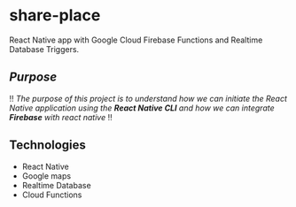 # share-place
React Native app with Google Cloud Firebase Functions and Realtime Database Triggers.

## *Purpose*
:bangbang: *The purpose of this project is to understand how we can initiate the React Native application using the **React Native CLI** and how we can integrate **Firebase** with react native* :bangbang:

## Technologies
- React Native
- Google maps
- Realtime Database
- Cloud Functions
